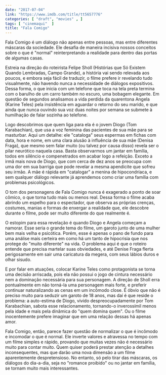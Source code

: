 ```yaml
---
date: "2017-07-04"
link: "https://www.imdb.com/title/tt5657776"
categories: [ "draft", "movies" , ]
tags: [ "cinemaqui"  ]
title: "Fala Comigo"
---
```

Fala Comigo é um diálogo não apenas entre pessoas, mas entre diferentes máscaras da sociedade. Ele desafia de maneira incisiva nossos conceitos sobre o que é "normal" reinterpretando a realidade para dentro das portas de algumas casas.

Estreia na direção do roteirista Felipe Sholl (Histórias que Só Existem Quando Lembradas, Campo Grande), a história vai sendo relevada aos poucos, e embora seja fácil de traduzir, o filme prefere ir revelando tudo visualmente, não havendo nunca a necessidade de diálogos expositivos. Dessa forma, o que inicia com um telefone que toca na tela preta termina com o barulho de um carro também no escuro, uma bobagem elegante. Em questão de segundos analisamos a vida perdida da quarentona Angela (Karine Teles) pela insistência em aguardar o retorno do seu marido, e que ainda que nunca ouvindo sua voz duas noites por semana se submete à humilhação de falar sozinha ao telefone.

Logo descobrimos que quem liga para ela é o jovem Diogo (Tom Karabachian), que usa a voz feminina das pacientes de sua mãe para se masturbar. Aqui um detalhe: ele "cataloga" seus espermas em fichas com data, hora e nome, em uma clara alusão à influência de sua mãe (Denisa Fraga), que mesmo sem falar muito (ou talvez por causa disso) revela ser o pilar neurótico naquela casa. Basta observarmos um jantar em família, todos em silêncio e compenetrados em acabar logo a refeição. Exceto a irmã mais nova de Diogo, que com cerca de dez anos se preocupa com uma dor em sua barriga que pode revelar a mesma apendicite que sofreu seu irmão. A mãe é rápida em "catalogar" a menina de hipocondríaca, e sem qualquer diálogo relevante já aprendemos como criar uma família com problemas psicológicos.

O tom dos personagens de Fala Comigo nunca é exagerado a ponto de soar cômico, o que torna tudo mais ou menos real. Dessa forma o filme acaba abrindo um espelho para o espectador, que observa as próprias crenças, costumes, manias e formas de enxergar a realidade que, ele descobre durante o filme, pode ser muito diferente do que realmente é.

O estopim para essa revelação é quando Diogo e Angela começam a namorar. Esse seria o grande tema do filme, um garoto junto de uma mulher bem mais velha e psicótica. Porém, esse é apenas o pano de fundo para uma análise mais certeira em como há um tanto de hipocrisia que nos protege do "muito diferente" na vida. O problema aqui é que o roteiro entende que precisa martelar suas obviedades, e até Denise Fraga flerta perigosamente em sair uma caricatura da megera, com seus lábios duros e olhar sisudo.

E por falar em atuações, colocar Karine Teles como protagonista se torna uma decisão arriscada, pois ela não possui o jogo de cintura necessário nem a dominação necessária para sua personagem. A direção de Sholl erra pontualmente em não torná-la uma personagem mais forte, e preferir continuar naturalizando as cenas em um incômodo close. É óbvio que não é preciso muito para seduzir um garoto de 18 anos, mas daí é que reside o problema: a auto-estima de Diogo, vivido despreocupadamente por Tom Karabachian, sabota esse relacionamento, tornando-o inverossímil menos pela idade e mais pela dinâmica do "quem domina quem". Ou o filme inocentemente prefere imaginar que em uma relação dessas há apenas amor.

Fala Comigo, então, parece fazer questão de normalizar o que é incômodo e incomodar o que é normal. Ele inverte valores e atravessa no tempo com um filme simples e rápido, provando que muitas vezes não é necessário muito para contar muito. Quem quiser poderá prestar atenção a detalhes inconsequentes, mas que darão uma nova dimensão a um filme aparentemente despretensioso. No entanto, só pelo tirar das máscaras, os diálogos do dia-a-dia, seja no "romance proibido" ou no jantar em família, se tornam muito mais interessantes.
